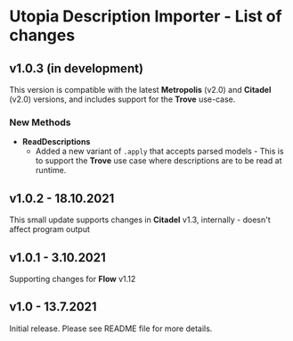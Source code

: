 # Utopia Description Importer - List of changes

## v1.0.3 (in development)
This version is compatible with the latest **Metropolis** (v2.0) and **Citadel** (v2.0) versions, 
and includes support for the **Trove** use-case.
### New Methods
- **ReadDescriptions**
  - Added a new variant of `.apply` that accepts parsed models - This is to support the **Trove** use case where 
    descriptions are to be read at runtime.

## v1.0.2 - 18.10.2021
This small update supports changes in **Citadel** v1.3, internally - doesn't affect program output

## v1.0.1 - 3.10.2021
Supporting changes for **Flow** v1.12

## v1.0 - 13.7.2021
Initial release. Please see README file for more details.
